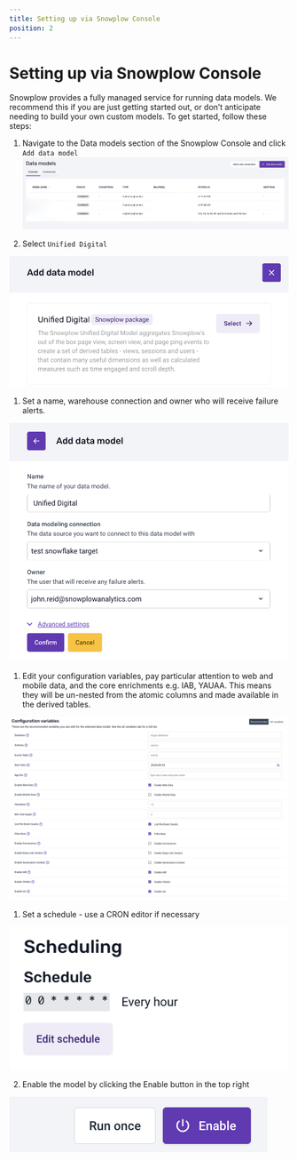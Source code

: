 ```yaml
---
title: Setting up via Snowplow Console
position: 2
---
```


# Setting up via Snowplow Console

Snowplow provides a fully managed service for running data models. We recommend this if you are just getting started out, or don’t anticipate needing to build your own custom models. To get started, follow these steps:

1. Navigate to the Data models section of the Snowplow Console and click `Add data model`
![](./screenshots/F8E9BF8C-47CF-48B7-9EDC-78D6EB1221D0_1_201_a.jpeg)

1. Select `Unified Digital`

![](./screenshots/Screenshot_2024-07-04_at_17.40.25.png)

1. Set a name, warehouse connection and owner who will receive failure alerts.

![](./screenshots/Screenshot_2024-07-04_at_17.41.51.png)

1. Edit your configuration variables, pay particular attention to web and mobile data, and the core enrichments e.g. IAB, YAUAA. This means they will be un-nested from the atomic columns and made available in the derived tables.

![](./screenshots//Screenshot_2024-07-04_at_17.43.22.png)

1. Set a schedule - use a CRON editor if necessary

![](./screenshots/Screenshot_2024-07-04_at_17.44.04.png)

2. Enable the model by clicking the Enable button in the top right

![](./screenshots/Screenshot_2024-07-04_at_17.44.26.png)
